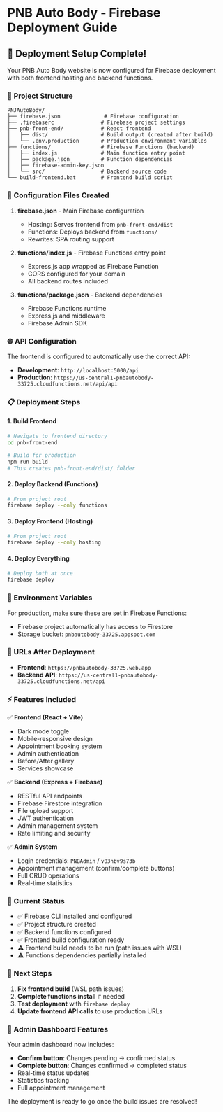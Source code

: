 # PNB Auto Body - Firebase Deployment Guide

## 🚀 Deployment Setup Complete!

Your PNB Auto Body website is now configured for Firebase deployment with both frontend hosting and backend functions.

### 📁 Project Structure
```
PNJAutoBody/
├── firebase.json              # Firebase configuration
├── .firebaserc               # Firebase project settings
├── pnb-front-end/            # React frontend
│   ├── dist/                 # Build output (created after build)
│   └── .env.production       # Production environment variables
├── functions/                # Firebase Functions (backend)
│   ├── index.js              # Main function entry point
│   ├── package.json          # Function dependencies
│   ├── firebase-admin-key.json
│   └── src/                  # Backend source code
└── build-frontend.bat        # Frontend build script
```

### 🔧 Configuration Files Created

1. **firebase.json** - Main Firebase configuration
   - Hosting: Serves frontend from `pnb-front-end/dist`
   - Functions: Deploys backend from `functions/`
   - Rewrites: SPA routing support

2. **functions/index.js** - Firebase Functions entry point
   - Express.js app wrapped as Firebase Function
   - CORS configured for your domain
   - All backend routes included

3. **functions/package.json** - Backend dependencies
   - Firebase Functions runtime
   - Express.js and middleware
   - Firebase Admin SDK

### 🌐 API Configuration

The frontend is configured to automatically use the correct API:
- **Development**: `http://localhost:5000/api`
- **Production**: `https://us-central1-pnbautobody-33725.cloudfunctions.net/api/api`

### 📋 Deployment Steps

#### 1. Build Frontend
```bash
# Navigate to frontend directory
cd pnb-front-end

# Build for production
npm run build
# This creates pnb-front-end/dist/ folder
```

#### 2. Deploy Backend (Functions)
```bash
# From project root
firebase deploy --only functions
```

#### 3. Deploy Frontend (Hosting)
```bash
# From project root  
firebase deploy --only hosting
```

#### 4. Deploy Everything
```bash
# Deploy both at once
firebase deploy
```

### 🔑 Environment Variables

For production, make sure these are set in Firebase Functions:
- Firebase project automatically has access to Firestore
- Storage bucket: `pnbautobody-33725.appspot.com`

### 📱 URLs After Deployment

- **Frontend**: `https://pnbautobody-33725.web.app`
- **Backend API**: `https://us-central1-pnbautobody-33725.cloudfunctions.net/api`

### ⚡ Features Included

✅ **Frontend (React + Vite)**
- Dark mode toggle
- Mobile-responsive design
- Appointment booking system
- Admin authentication
- Before/After gallery
- Services showcase

✅ **Backend (Express + Firebase)**
- RESTful API endpoints
- Firebase Firestore integration
- File upload support
- JWT authentication
- Admin management system
- Rate limiting and security

✅ **Admin System**
- Login credentials: `PNBAdmin` / `v83hbv9s73b`
- Appointment management (confirm/complete buttons)
- Full CRUD operations
- Real-time statistics

### 🔧 Current Status

- ✅ Firebase CLI installed and configured
- ✅ Project structure created
- ✅ Backend functions configured
- ✅ Frontend build configuration ready
- ⚠️ Frontend build needs to be run (path issues with WSL)
- ⚠️ Functions dependencies partially installed

### 🚨 Next Steps

1. **Fix frontend build** (WSL path issues)
2. **Complete functions install** if needed
3. **Test deployment** with `firebase deploy`
4. **Update frontend API calls** to use production URLs

### 🎯 Admin Dashboard Features

Your admin dashboard now includes:
- **Confirm button**: Changes pending → confirmed status
- **Complete button**: Changes confirmed → completed status  
- Real-time status updates
- Statistics tracking
- Full appointment management

The deployment is ready to go once the build issues are resolved!

